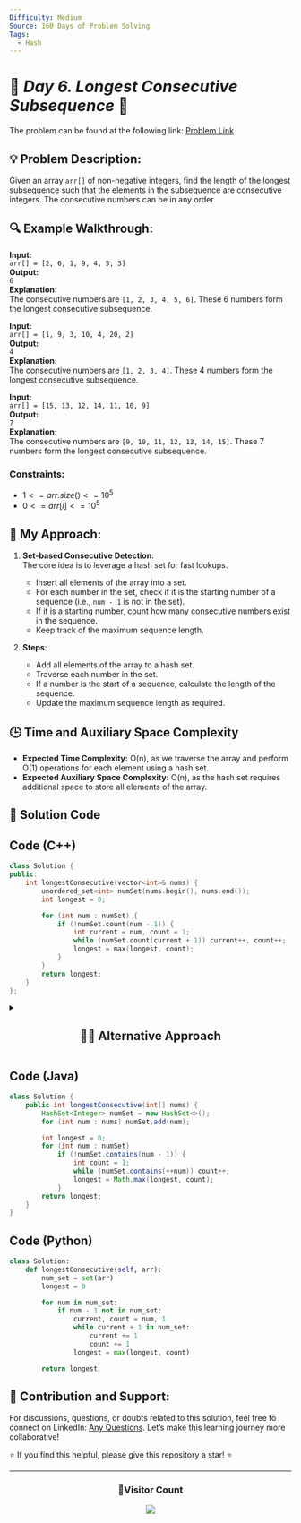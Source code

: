 ```yaml
---
Difficulty: Medium
Source: 160 Days of Problem Solving
Tags:
  - Hash
---
```


# 🚀 _Day 6. Longest Consecutive Subsequence_ 🧠

The problem can be found at the following link: [Problem Link](https://www.geeksforgeeks.org/batch/gfg-160-problems/track/hashing-gfg-160/problem/longest-consecutive-subsequence2449)

## 💡 **Problem Description:**

Given an array `arr[]` of non-negative integers, find the length of the longest subsequence such that the elements in the subsequence are consecutive integers. The consecutive numbers can be in any order.

## 🔍 **Example Walkthrough:**

**Input:**  
`arr[] = [2, 6, 1, 9, 4, 5, 3]`  
**Output:**  
`6`  
**Explanation:**  
The consecutive numbers are `[1, 2, 3, 4, 5, 6]`. These 6 numbers form the longest consecutive subsequence.

**Input:**  
`arr[] = [1, 9, 3, 10, 4, 20, 2]`  
**Output:**  
`4`  
**Explanation:**  
The consecutive numbers are `[1, 2, 3, 4]`. These 4 numbers form the longest consecutive subsequence.

**Input:**  
`arr[] = [15, 13, 12, 14, 11, 10, 9]`  
**Output:**  
`7`  
**Explanation:**  
The consecutive numbers are `[9, 10, 11, 12, 13, 14, 15]`. These 7 numbers form the longest consecutive subsequence.

### Constraints:

- $`1 <= arr.size() <= 10^5`$
- $`0 <= arr[i] <= 10^5`$

## 🎯 **My Approach:**

1. **Set-based Consecutive Detection**:  
   The core idea is to leverage a hash set for fast lookups.

   - Insert all elements of the array into a set.
   - For each number in the set, check if it is the starting number of a sequence (i.e., `num - 1` is not in the set).
   - If it is a starting number, count how many consecutive numbers exist in the sequence.
   - Keep track of the maximum sequence length.

2. **Steps**:
   - Add all elements of the array to a hash set.
   - Traverse each number in the set.
   - If a number is the start of a sequence, calculate the length of the sequence.
   - Update the maximum sequence length as required.

## 🕒 **Time and Auxiliary Space Complexity**

- **Expected Time Complexity:** O(n), as we traverse the array and perform O(1) operations for each element using a hash set.
- **Expected Auxiliary Space Complexity:** O(n), as the hash set requires additional space to store all elements of the array.

## 📝 **Solution Code**

## Code (C++)

```cpp
class Solution {
public:
    int longestConsecutive(vector<int>& nums) {
        unordered_set<int> numSet(nums.begin(), nums.end());
        int longest = 0;

        for (int num : numSet) {
            if (!numSet.count(num - 1)) {
                int current = num, count = 1;
                while (numSet.count(current + 1)) current++, count++;
                longest = max(longest, count);
            }
        }
        return longest;
    }
};
```

<details>
  <summary><h2 align='center'>👨‍💻 Alternative Approach</h2></summary>

### Alternative Using Sorting

1. Sort the array and traverse to find consecutive elements.
2. Time Complexity: O(n log n) due to sorting.
3. Auxiliary Space Complexity: O(1) if sorting in place.

Code:

```cpp
class Solution {
public:
    int longestConsecutive(vector<int>& nums) {
        if (nums.empty()) return 0;
        sort(nums.begin(), nums.end());
        int longest = 1;
        int count = 1;
        for (int i = 1; i < nums.size(); i++) {
            if (nums[i] == nums[i - 1]) continue;
            if (nums[i] == nums[i - 1] + 1) {
                count++;
            } else {
                longest = max(longest, count);
                count = 1;
            }
        }
        return max(longest, count);
    }
};
```

</details>

## Code (Java)

```java
class Solution {
    public int longestConsecutive(int[] nums) {
        HashSet<Integer> numSet = new HashSet<>();
        for (int num : nums) numSet.add(num);

        int longest = 0;
        for (int num : numSet)
            if (!numSet.contains(num - 1)) {
                int count = 1;
                while (numSet.contains(++num)) count++;
                longest = Math.max(longest, count);
            }
        return longest;
    }
}
```

## Code (Python)

```python
class Solution:
    def longestConsecutive(self, arr):
        num_set = set(arr)
        longest = 0

        for num in num_set:
            if num - 1 not in num_set:
                current, count = num, 1
                while current + 1 in num_set:
                    current += 1
                    count += 1
                longest = max(longest, count)

        return longest
```

## 🎯 **Contribution and Support:**

For discussions, questions, or doubts related to this solution, feel free to connect on LinkedIn: [Any Questions](https://www.linkedin.com/in/patel-hetkumar-sandipbhai-8b110525a/). Let’s make this learning journey more collaborative!

⭐ If you find this helpful, please give this repository a star! ⭐

---

<div align="center">
  <h3><b>📍Visitor Count</b></h3>
</div>

<p align="center">
  <img src="https://visitor-badge.laobi.icu/badge?page_id=Hunterdii.GeeksforGeeks-POTD" />
</p>
